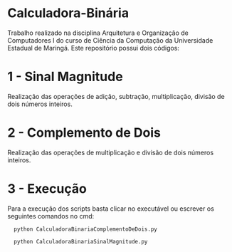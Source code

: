 # Calculadora-Binária
   Trabalho realizado na disciplina Arquitetura e Organização de Computadores I do curso de Ciência da Computação da Universidade Estadual  de Maringá.
Este repositório possui dois códigos:
# 1 - Sinal Magnitude 
 Realização das operações de adição, subtração, multiplicação, divisão de dois números inteiros.
# 2 - Complemento de Dois
  Realização das operações de multiplicação e divisão de dois números inteiros.
# 3 - Execução
   Para a execução dos scripts basta clicar no executável ou escrever os seguintes comandos no cmd:
   
      python CalculadoraBinariaComplementoDeDois.py

      python CalculadoraBinariaSinalMagnitude.py
